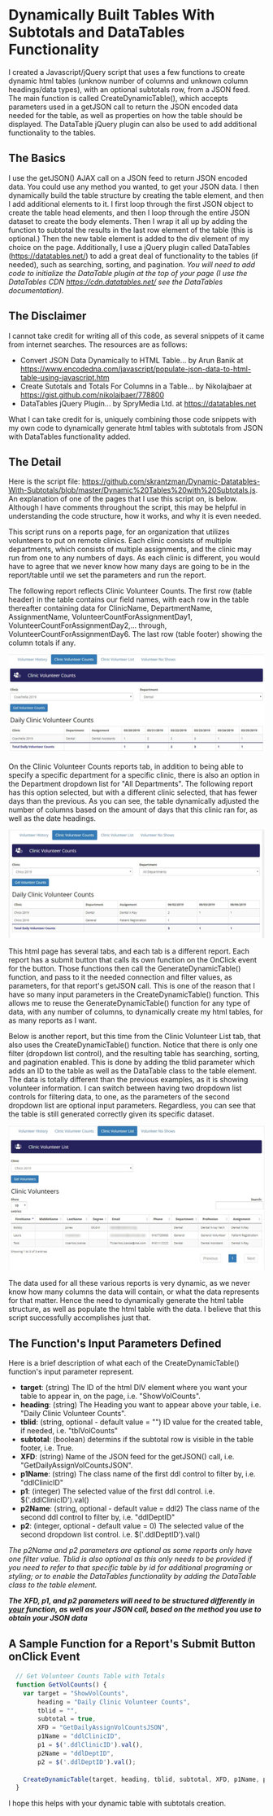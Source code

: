 # Dynamically Built Tables With Subtotals and DataTables Functionality
I created a Javascript/jQuery script that uses a few functions to create dynamic html tables (unknow number of columns and unknown column headings/data types), with an optional subtotals row, from a JSON feed. The main function is called CreateDynamicTable(), which accepts parameters used in a getJSON call to return the JSON encoded data needed for the table, as well as properties on how the table should be displayed. The DataTable jQuery plugin can also be used to add additional functionality to the tables.

## The Basics
I use the getJSON() AJAX call on a JSON feed to return JSON encoded data. You could use any method you wanted, to get your JSON data. I then dynamically build the table structure by creating the table element, and then I add additional elements to it. I first loop through the first JSON object to create the table head elements, and then I loop through the entire JSON dataset to create the body elements. Then I wrap it all up by adding the function to subtotal the results in the last row element of the table (this is optional.) Then the new table element is added to the div element of my choice on the page. Additionally, I use a jQuery plugin called DataTables (https://datatables.net/) to add a great deal of functionality to the tables (if needed), such as searching, sorting, and pagination. *You will need to add code to initialize the DataTable plugin at the top of your page (I use the DataTables CDN https://cdn.datatables.net/ see the DataTables documentation).* 

## The Disclaimer
I cannot take credit for writing all of this code, as several snippets of it came from internet searches. The resources are as follows:
  * Convert JSON Data Dynamically to HTML Table... by Arun Banik at https://www.encodedna.com/javascript/populate-json-data-to-html-table-using-javascript.htm
  * Create Sutotals and Totals For Columns in a Table... by Nikolajbaer at https://gist.github.com/nikolajbaer/778800
  * DataTables jQuery Plugin... by SpryMedia Ltd. at https://datatables.net
  
What I can take credit for is, uniquely combining those code snippets with my own code to dynamically generate html tables with subtotals from JSON with DataTables functionality added.

##  The Detail
Here is the script file: https://github.com/skrantzman/Dynamic-Datatables-With-Subtotals/blob/master/Dynamic%20Tables%20with%20Subtotals.js.  An explanation of one of the pages that I use this script on, is below. Although I have comments throughout the script, this may be helpful in understanding the code structure, how it works, and why it is even needed.

This script runs on a reports page, for an organization that utilizes volunteers to put on remote clinics. Each clinic consists of multiple departments, which consists of multiple assignments, and the clinic may run from one to any numbers of days. As each clinic is different, you would have to agree that we never know how many days are going to be in the report/table until we set the parameters and run the report. 

The following report reflects Clinic Volunteer Counts. The first row (table header) in the table contains our field names, with each row in the table thereafter containing data for ClinicName, DepartmentName, AssignmentName, VolunteerCountForAssignmentDay1, VolunteerCountForAssignmentDay2,... through, VolunteerCountForAssignmentDay6. The last row (table footer) showing the column totals if any.

<img src="./DynamicTable1.JPG">

On the Clinic Volunteer Counts reports tab, in addition to being able to specify a specific department for a specific clinic, there is also an option in the Department dropdown list for "All Departments". The following report has this option selected, but with a different clinic selected, that has fewer days than the previous. As you can see, the table dynamically adjusted the number of columns based on the amount of days that this clinic ran for, as well as the date headings.

<img src="./DynamicTable2.JPG">

This html page has several tabs, and each tab is a different report.  Each report has a submit button that calls its own function on the OnClick event for the button. Those functions then call the GenerateDynamicTable() function, and pass to it the needed connection and filter values, as parameters, for that report's getJSON call. This is one of the reason that I have so many input parameters in the CreateDynamicTable() function.  This allows me to reuse the GenerateDynamicTable() function for any type of data, with any number of columns, to dynamically create my html tables, for as many reports as I want. 

Below is another report, but this time from the Clinic Volunteer List tab, that also uses the CreateDynamicTable() function. Notice that there is only one filter (dropdown list control), and the resulting table has searching, sorting, and pagination enabled. This is done by adding the tblid parameter which adds an ID to the table as well as the DataTable class to the table element. The data is totally different than the previous examples, as it is showing volunteer information. I can switch between having two dropdown list controls for filtering data, to one, as the parameters of the second dropdown list are optional input parameters. Regardless, you can see that the table is still generated correctly given its specific dataset. 

<img src="./DynamicTable3.JPG">

The data used for all these various reports is very dynamic, as we never know how many columns the data will contain, or what the data represents for that matter. Hence the need to dynamically generate the html table structure, as well as populate the html table with the data. I believe that this script successfully accomplishes just that.

##  The Function's Input Parameters Defined
Here is a brief description of what each of the CreateDynamicTable() function's input parameter represent.
 * **target**: (string) The ID of the html DIV element where you want your table to appear in, on the page, i.e. "ShowVolCounts".
 * **heading**: (string) The Heading you want to appear above your table, i.e. "Daily Clinic Volunteer Counts".
 * **tblid**: (string, optional - default value = "") ID value for the created table, if needed, i.e. "tblVolCounts" 
 * **subtotal**: (boolean) determins if the subtotal row is visible in the table footer, i.e. True.
 * **XFD**: (string) Name of the JSON feed for the getJSON() call, i.e. "GetDailyAssignVolCountsJSON".
 * **p1Name**: (string) The class name of the first ddl control to filter by, i.e. "ddlClinicID"
 * **p1**: (integer) The selected value of the first ddl control. i.e. $('.ddlClinicID').val()
 * **p2Name**: (string, optional - default value = ddl2) The class name of the second ddl control to filter by, i.e. "ddlDeptID" 
 * **p2**: (integer, optional - default value = 0) The selected value of the second dropdown list control. i.e. $('.ddlDeptID').val()
 
*The p2Name and p2 parameters are optional as some reports only have one filter value. Tblid is also optional as this only needs to be provided if you need to refer to that specific table by id for additional programing or styling; or to enable the DataTables functionality by adding the DataTable class to the table element.*

*__The XFD, p1, and p2 parameters will need to be structured differently in <ins>your</ins> function, as well as your JSON call, based on the method you use to obtain your JSON data__*

## A Sample Function for a Report's Submit Button onClick Event
```javascript
  // Get Volunteer Counts Table with Totals 
  function GetVolCounts() {
    var target = "ShowVolCounts",
        heading = "Daily Clinic Volunteer Counts",
        tblid = "",
        subtotal = true,
        XFD = "GetDailyAssignVolCountsJSON",
        p1Name = "ddlClinicID",
        p1 = $('.ddlClinicID').val(),
        p2Name = "ddlDeptID",
        p2 = $('.ddlDeptID').val();
    
    CreateDynamicTable(target, heading, tblid, subtotal, XFD, p1Name, p1, p2Name, p2);
  }
  ```

I hope this helps with your dynamic table with subtotals creation.

